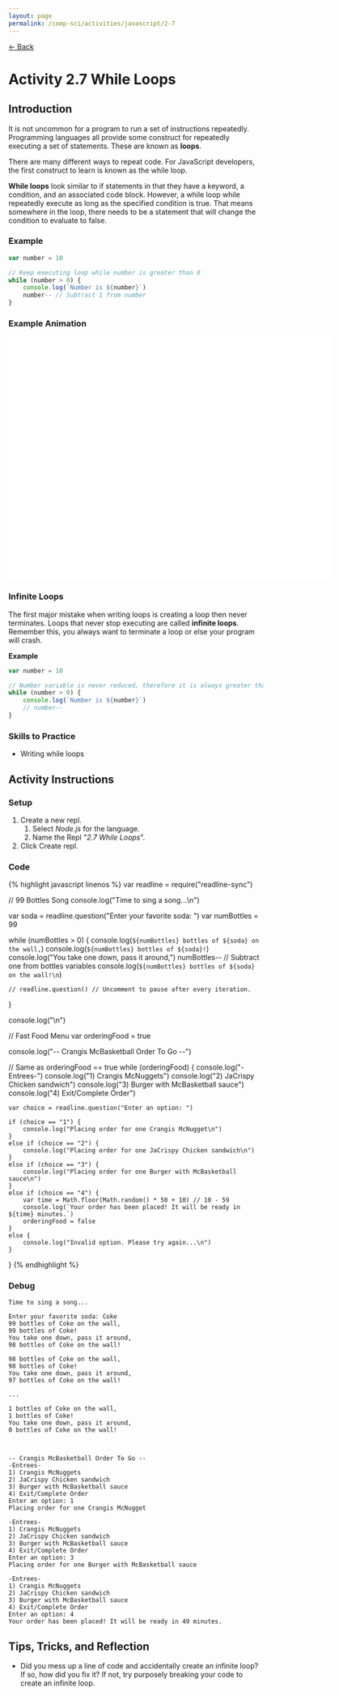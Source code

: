 ```yaml
---
layout: page
permalink: /comp-sci/activities/javascript/2-7
---
```


[← Back](./)

# Activity 2.7 While Loops

## Introduction

It is not uncommon for a program to run a set of instructions repeatedly. Programming languages all provide some construct for repeatedly executing a set of statements. These are known as **loops**. 

There are many different ways to repeat code. For JavaScript developers, the first construct to learn is known as the while loop.

**While loops** look similar to if statements in that they have a keyword, a condition, and an associated code block. However, a while loop while repeatedly execute as long as the specified condition is true. That means somewhere in the loop, there needs to be a statement that will change the condition to evaluate to false.

### Example

```js
var number = 10

// Keep executing loop while number is greater than 0
while (number > 0) {
    console.log(`Number is ${number}`)
    number-- // Subtract 1 from number
}
```

### Example Animation
<!-- Begin Canvas Animation -->

<div id="animation_container" style="background-color:rgba(255, 255, 255, 1.00); width:640px; height:480px">
    <canvas id="canvas" width="640" height="480" style="position: absolute; display: block; background-color:rgba(255, 255, 255, 1.00);"></canvas>
    <div id="dom_overlay_container" style="pointer-events:none; overflow:hidden; width:640px; height:480px; position: absolute; left: 0px; top: 0px; display: block;">
    </div>
</div>

<script src="https://code.createjs.com/1.0.0/createjs.min.js"></script>
<script src="/assets/js/while-loop-animation.js"></script>
<script>
var canvas, stage, exportRoot, anim_container, dom_overlay_container, fnStartAnimation;
(function init() {
	canvas = document.getElementById("canvas");
	anim_container = document.getElementById("animation_container");
	dom_overlay_container = document.getElementById("dom_overlay_container");
	var comp=AdobeAn.getComposition("C756B9C09D06134D9B51CB30F8548AFC");
	var lib=comp.getLibrary();
	handleComplete({},comp);
})()
function handleComplete(evt,comp) {
	//This function is always called, irrespective of the content. You can use the variable "stage" after it is created in token create_stage.
	var lib=comp.getLibrary();
	var ss=comp.getSpriteSheet();
	exportRoot = new lib.WhileLoopAnimationv2();
	stage = new lib.Stage(canvas);	
	//Registers the "tick" event listener.
	fnStartAnimation = function() {
		stage.addChild(exportRoot);
		createjs.Ticker.framerate = lib.properties.fps;
		createjs.Ticker.addEventListener("tick", stage);
	}	    
	//Code to support hidpi screens and responsive scaling.
	AdobeAn.makeResponsive(true,'width',false,1,[canvas,anim_container,dom_overlay_container]);	
	AdobeAn.compositionLoaded(lib.properties.id);
	fnStartAnimation();
}
</script>

<!-- End Canvas Animation -->

### Infinite Loops

The first major mistake when writing loops is creating a loop then never terminates. Loops that never stop executing are called **infinite loops**. Remember this, you always want to terminate a loop or else your program will crash.

**Example**
```js
var number = 10

// Number variable is never reduced, therefore it is always greater than 0
while (number > 0) {
    console.log(`Number is ${number}`)
    // number--
}
```

### Skills to Practice

- Writing while loops

## Activity Instructions

### Setup

1. Create a new repl.
    1. Select *Node.js* for the language.
    2. Name the Repl "*2.7 While Loops*".
2. Click Create repl.

### Code

{% highlight javascript linenos %}
var readline = require("readline-sync")

// 99 Bottles Song
console.log("Time to sing a song...\n")

var soda = readline.question("Enter your favorite soda: ")
var numBottles = 99

while (numBottles > 0) {
    console.log(`${numBottles} bottles of ${soda} on the wall,`)
    console.log(`${numBottles} bottles of ${soda}!`)
    console.log("You take one down, pass it around,")
    numBottles-- // Subtract one from bottles variables
    console.log(`${numBottles} bottles of ${soda} on the wall!\n`)

    // readline.question() // Uncomment to pause after every iteration.
}

console.log("\n")


// Fast Food Menu
var orderingFood = true

console.log("-- Crangis McBasketball Order To Go --")

// Same as orderingFood == true
while (orderingFood) {
    console.log("-Entrees-")
    console.log("1) Crangis McNuggets")
    console.log("2) JaCrispy Chicken sandwich")
    console.log("3) Burger with McBasketball sauce")
    console.log("4) Exit/Complete Order")

    var choice = readline.question("Enter an option: ")

    if (choice == "1") {
        console.log("Placing order for one Crangis McNugget\n")
    }
    else if (choice == "2") {
        console.log("Placing order for one JaCrispy Chicken sandwich\n")
    }
    else if (choice == "3") {
        console.log("Placing order for one Burger with McBasketball sauce\n")
    }
    else if (choice == "4") {
        var time = Math.floor(Math.random() * 50 + 10) // 10 - 59
        console.log(`Your order has been placed! It will be ready in ${time} minutes.`)
        orderingFood = false
    }
    else {
        console.log("Invalid option. Please try again...\n")
    }
}
{% endhighlight %}

### Debug

```
Time to sing a song...

Enter your favorite soda: Coke
99 bottles of Coke on the wall,
99 bottles of Coke!
You take one down, pass it around,
98 bottles of Coke on the wall!

98 bottles of Coke on the wall,
98 bottles of Coke!
You take one down, pass it around,
97 bottles of Coke on the wall!

...

1 bottles of Coke on the wall,
1 bottles of Coke!
You take one down, pass it around,
0 bottles of Coke on the wall!



-- Crangis McBasketball Order To Go --
-Entrees-
1) Crangis McNuggets
2) JaCrispy Chicken sandwich
3) Burger with McBasketball sauce
4) Exit/Complete Order
Enter an option: 1
Placing order for one Crangis McNugget

-Entrees-
1) Crangis McNuggets
2) JaCrispy Chicken sandwich
3) Burger with McBasketball sauce
4) Exit/Complete Order
Enter an option: 3
Placing order for one Burger with McBasketball sauce

-Entrees-
1) Crangis McNuggets
2) JaCrispy Chicken sandwich
3) Burger with McBasketball sauce
4) Exit/Complete Order
Enter an option: 4
Your order has been placed! It will be ready in 49 minutes.
```

## Tips, Tricks, and Reflection

- Did you mess up a line of code and accidentally create an infinite loop? If so, how did you fix it? If not, try purposely breaking your code to create an infinite loop.